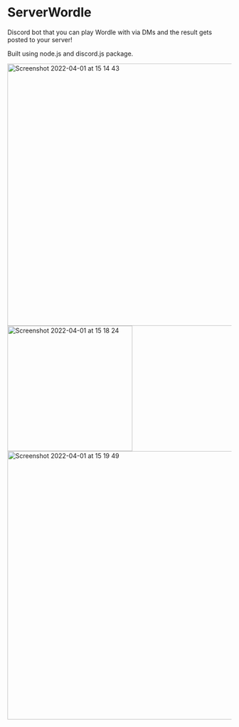 # ServerWordle
Discord bot that you can play Wordle with via DMs and the result gets posted to your server!

Built using node.js and discord.js package.

<img width="588" alt="Screenshot 2022-04-01 at 15 14 43" src="https://user-images.githubusercontent.com/7433327/161281462-af122c6b-0dfb-4259-a138-2d4beaab374d.png">
<img width="281" alt="Screenshot 2022-04-01 at 15 18 24" src="https://user-images.githubusercontent.com/7433327/161282141-7beaeccf-8a4e-4ceb-a241-50992b94eeff.png">
<img width="602" alt="Screenshot 2022-04-01 at 15 19 49" src="https://user-images.githubusercontent.com/7433327/161282275-d73e1930-7a62-42db-b053-0b42d2fa33df.png">
